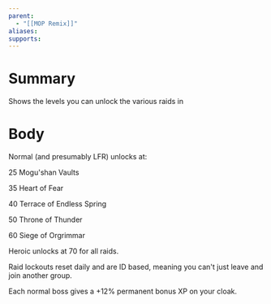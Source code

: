 ```yaml
---
parent:
  - "[[MOP Remix]]"
aliases: 
supports:
---
```

# Summary 
Shows the levels you can unlock the various raids in
# Body
Normal (and presumably LFR) unlocks at:

25 Mogu'shan Vaults

35 Heart of Fear

40 Terrace of Endless Spring

50 Throne of Thunder

60 Siege of Orgrimmar

Heroic unlocks at 70 for all raids.

Raid lockouts reset daily and are ID based, meaning you can't just leave and join another group.

Each normal boss gives a +12% permanent bonus XP on your cloak.